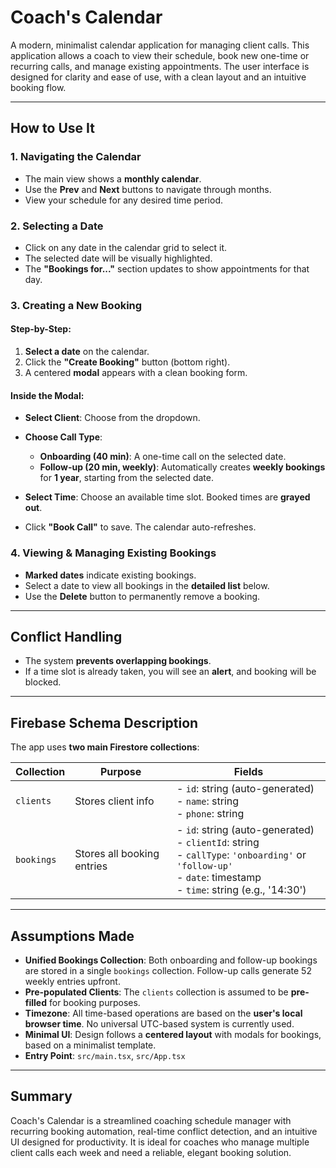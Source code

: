 # Coach's Calendar

A modern, minimalist calendar application for managing client calls. This application allows a coach to view their schedule, book new one-time or recurring calls, and manage existing appointments. The user interface is designed for clarity and ease of use, with a clean layout and an intuitive booking flow.

---

## How to Use It

### 1. **Navigating the Calendar**

* The main view shows a **monthly calendar**.
* Use the **Prev** and **Next** buttons to navigate through months.
* View your schedule for any desired time period.

### 2. **Selecting a Date**

* Click on any date in the calendar grid to select it.
* The selected date will be visually highlighted.
* The **"Bookings for..."** section updates to show appointments for that day.

### 3. **Creating a New Booking**

#### Step-by-Step:

1. **Select a date** on the calendar.
2. Click the **"Create Booking"** button (bottom right).
3. A centered **modal** appears with a clean booking form.

#### Inside the Modal:

* **Select Client**: Choose from the dropdown.
* **Choose Call Type**:

  * **Onboarding (40 min)**: A one-time call on the selected date.
  * **Follow-up (20 min, weekly)**: Automatically creates **weekly bookings** for **1 year**, starting from the selected date.
* **Select Time**: Choose an available time slot. Booked times are **grayed out**.
* Click **"Book Call"** to save. The calendar auto-refreshes.

### 4. **Viewing & Managing Existing Bookings**

* **Marked dates** indicate existing bookings.
* Select a date to view all bookings in the **detailed list** below.
* Use the **Delete** button to permanently remove a booking.

---

## Conflict Handling

* The system **prevents overlapping bookings**.
* If a time slot is already taken, you will see an **alert**, and booking will be blocked.

---

## Firebase Schema Description

The app uses **two main Firestore collections**:

| Collection | Purpose                    | Fields                                                                                                                                                              |
| ---------- | -------------------------- | ------------------------------------------------------------------------------------------------------------------------------------------------------------------- |
| `clients`  | Stores client info         | - `id`: string (auto-generated)<br>- `name`: string<br>- `phone`: string                                                                                            |
| `bookings` | Stores all booking entries | - `id`: string (auto-generated)<br>- `clientId`: string<br>- `callType`: `'onboarding'` or `'follow-up'`<br>- `date`: timestamp<br>- `time`: string (e.g., '14:30') |

---

## Assumptions Made

* **Unified Bookings Collection**: Both onboarding and follow-up bookings are stored in a single `bookings` collection. Follow-up calls generate 52 weekly entries upfront.
* **Pre-populated Clients**: The `clients` collection is assumed to be **pre-filled** for booking purposes.
* **Timezone**: All time-based operations are based on the **user's local browser time**. No universal UTC-based system is currently used.
* **Minimal UI**: Design follows a **centered layout** with modals for bookings, based on a minimalist template.
* **Entry Point**: `src/main.tsx`, `src/App.tsx`

---
## Summary

Coach's Calendar is a streamlined coaching schedule manager with recurring booking automation, real-time conflict detection, and an intuitive UI designed for productivity. It is ideal for coaches who manage multiple client calls each week and need a reliable, elegant booking solution.

